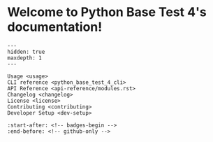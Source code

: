 # Welcome to Python Base Test 4's documentation!

```{toctree}
---
hidden: true
maxdepth: 1
---

Usage <usage>
CLI reference <python_base_test_4_cli>
API Reference <api-reference/modules.rst>
Changelog <changelog>
License <license>
Contributing <contributing>
Developer Setup <dev-setup>
```

```{include} ../../README.md
:start-after: <!-- badges-begin -->
:end-before: <!-- github-only -->
```
